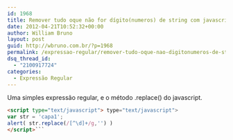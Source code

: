 ```yaml
---
id: 1968
title: Remover tudo oque não for dígito(numeros) de string com javascript
date: 2012-04-21T10:52:32+00:00
author: William Bruno
layout: post
guid: http://wbruno.com.br/?p=1968
permalink: /expressao-regular/remover-tudo-oque-nao-digitonumeros-de-string-javascript/
dsq_thread_id:
  - "2100917724"
categories:
  - Expressão Regular
---
```

Uma simples expressão regular, e o método .replace() do javascript.

``` html
<script type="text/javascript"> type="text/javascript">
var str = 'capa1';
alert( str.replace(/[^\d]+/g,'') )
</script>```